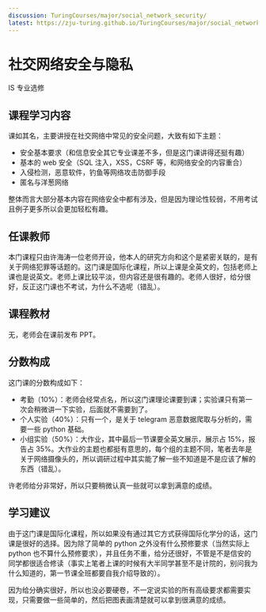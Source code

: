 ```yaml
---
discussion: TuringCourses/major/social_network_security/
latest: https://zju-turing.github.io/TuringCourses/major/social_network_security/
---
```


# 社交网络安全与隐私
<div class="badges">
<span class="badge is-badge">IS 专业选修</span>
</div>


## 课程学习内容
课如其名，主要讲授在社交网络中常见的安全问题，大致有如下主题：

- 安全基本要求（和信息安全其它专业课差不多，但是这门课讲得还挺有趣）
- 基本的 web 安全（SQL 注入，XSS，CSRF 等，和网络安全的内容重合）
- 入侵检测，恶意软件，钓鱼等网络攻击防御手段
- 匿名与洋葱网络

整体而言大部分基本内容在网络安全中都有涉及，但是因为理论性较弱，不用考试且例子更多所以会更加轻松有趣。

## 任课教师
本门课程只由许海涛一位老师开设，他本人的研究方向和这个是紧密关联的，是有关于网络犯罪等话题的。这门课是国际化课程，所以上课是全英文的，包括老师上课也是说英文。老师上课比较平淡，但内容还是很有趣的。老师人很好，给分很好，反正这门课也不考试，为什么不选呢（错乱）。

## 课程教材
无，老师会在课前发布 PPT。

## 分数构成
这门课的分数构成如下：

- 考勤（10%）：老师会经常点名，所以这门课理论课要到课；实验课只有第一次会稍微讲一下实验，后面就不需要到了。
- 个人实验（40%）：只有一个，是关于 telegram 恶意数据爬取与分析的，需要一些 python 基础。
- 小组实验（50%）：大作业，其中最后一节课要全英文展示，展示占 15%，报告占 35%。大作业的主题也都挺有意思的，每个组的主题不同，笔者去年是关于网络摄像头的，所以调研过程中其实能了解一些不知道是不是应该了解的东西（错乱）。

许老师给分非常好，所以只要稍微认真一些就可以拿到满意的成绩。

## 学习建议
由于这门课是国际化课程，所以如果没有通过其它方式获得国际化学分的话，这门课是很好的选择。因为除了简单的 python 之外没有什么预修要求（当然实际上 python 也不算什么预修要求），并且任务不重，给分还很好，不管是不是信安的同学都很适合修读（事实上笔者上课的时候有大半同学甚至不是计院的，别问我为什么知道的，第一节课全班都要自我介绍导致的）。

因为给分确实很好，所以也没必要硬卷，不一定说实验的所有高级要求都需要实现，只需要做一些简单的，然后把图表画清楚就可以拿到很满意的成绩。
